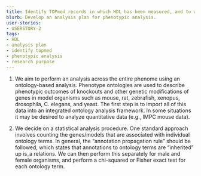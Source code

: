 ```yaml
---
title: Identify TOPmed records in which HDL has been measured, and to which the user has access for a given research purpose.
blurb: Develop an analysis plan for phenotypic analysis.
user-stories:
- USERSTORY-2
tags:
- HDL
- analysis plan
- identify topmed
- phenotypic analysis
- research purpose
---
```

1. We aim to perform an analysis across the entire phenome using an
ontology-based analysis. Phenotype ontologies are used to describe
phenotypic outcomes of knockouts and other genetic modifications of
genes in model organisms such as mouse, rat, zebrafish, xenopus,
drosophila, C. elegans, and yeast. The first step is to import all of
this data into an integrated ontology analysis framework. In some
situations it may be desired to analyze quantitative data (e.g., IMPC
mouse data).

1. We decide on a statistical analysis procedure. One standard
approach involves counting the genes/models that are associated with
individual ontology terms. In general, the “annotation propagation
rule” should be followed, which states that annotations to ontology
terms are “inherited” up is_a relations. We can then perform this
separately for male and female organisms, and perform a chi-squared or
Fisher exact test for each ontology term.